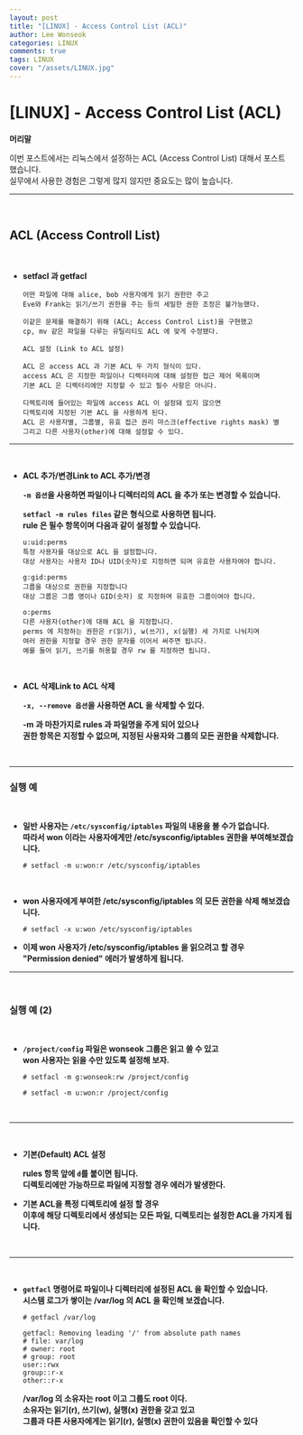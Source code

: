```yaml
---
layout: post
title: "[LINUX] - Access Control List (ACL)"
author: Lee Wonseok
categories: LINUX
comments: true
tags: LINUX
cover: "/assets/LINUX.jpg"
---
```



# [LINUX] - Access Control List (ACL)

**머리말**  

이번 포스트에서는 리눅스에서 설정하는 ACL (Access Control List) 대해서 포스트 했습니다.  
실무에서 사용한 경험은 그렇게 많지 않지만 중요도는 많이 높습니다.

---

<br/>

## **ACL (Access Controll List)**

<br/>

* **setfacl 과 getfacl**  
	
	```
	어떤 파일에 대해 alice, bob 사용자에게 읽기 권한만 주고  
	Eve와 Frank는 읽기/쓰기 권한을 주는 등의 세밀한 권한 조정은 불가능했다.

	이같은 문제를 해결하기 위해 (ACL; Access Control List)을 구현했고  
	cp, mv 같은 파일을 다루는 유틸리티도 ACL 에 맞게 수정됐다.  

	ACL 설정 (Link to ACL 설정)  
	
	ACL 은 access ACL 과 기본 ACL 두 가지 형식이 있다.  
	access ACL 은 지정한 파일이나 디렉터리에 대해 설정한 접근 제어 목록이며  
	기본 ACL 은 디렉터리에만 지정할 수 있고 필수 사항은 아니다.

	디렉토리에 들어있는 파일에 access ACL 이 설정돼 있지 않으면  
	디렉토리에 지정된 기본 ACL 을 사용하게 된다.  
	ACL 은 사용자별, 그룹별, 유효 접근 권리 마스크(effective rights mask) 별  
	그리고 다른 사용자(other)에 대해 설정할 수 있다.  
	```


---

<br/>

* **ACL 추가/변경Link to ACL 추가/변경**  

	**``-m 옵션``을 사용하면 파일이나 디렉터리의 ACL 을 추가 또는 변경할 수 있습니다.**  
	
	**``setfacl -m rules files`` 같은 형식으로 사용하면 됩니다.**  
	**rule 은 필수 항목이며 다음과 같이 설정할 수 있습니다.**

	```
    u:uid:perms
    특정 사용자를 대상으로 ACL 을 설정합니다.
    대상 사용자는 사용자 ID나 UID(숫자)로 지정하면 되며 유효한 사용자여야 합니다.
      
	g:gid:perms
    그룹을 대상으로 권한을 지정합니다
    대상 그룹은 그룹 명이나 GID(숫자) 로 지정하며 유효한 그룹이여야 합니다.
      
	o:perms
    다른 사용자(other)에 대해 ACL 을 지정합니다.
    perms 에 지정하는 권한은 r(읽기), w(쓰기), x(실행) 세 가지로 나눠지며
    여러 권한을 지정할 경우 권한 문자를 이어서 써주면 됩니다.
    예를 들어 읽기, 쓰기를 허용할 경우 rw 를 지정하면 됩니다.
	```

<br/>

* **ACL 삭제Link to ACL 삭제**  

	**``-x, --remove 옵션``을 사용하면 ACL 을 삭제할 수 있다.**  
	
	**-m 과 마찬가지로 rules 과 파일명을 주게 되어 있으나**  
	**권한 항목은 지정할 수 없으며, 지정된 사용자와 그룹의 모든 권한을 삭제합니다.**  


<br/>

----

### **실행 예**

<br/>

* **일반 사용자는 ``/etc/sysconfig/iptables`` 파일의 내용을 볼 수가 없습니다.**  
    **따라서 won 이라는 사용자에게만 /etc/sysconfig/iptables 권한을 부여해보겠습니다.**

    ```
    # setfacl -m u:won:r /etc/sysconfig/iptables
    ```

<br/>

* **won 사용자에게 부여한 /etc/sysconfig/iptables 의 모든 권한을 삭제 해보겠습니다.** 

    ```
	# setfacl -x u:won /etc/sysconfig/iptables
    ```

* **이제 won 사용자가  /etc/sysconfig/iptables 을 읽으려고 할 경우**   
	**"Permission denied" 에러가 발생하게 됩니다.**


---

<br/>

### **실행 예 (2)**

<br/>

* **``/project/config`` 파일은 wonseok 그룹은 읽고 쓸 수 있고**  
	**won 사용자는 읽을 수만 있도록 설정해 보자.**

	```
	# setfacl -m g:wonseok:rw /project/config

	# setfacl -m u:won:r /project/config
	```

<br/>

---

<br/>

* **기본(Default) ACL 설정**   

	**rules 항목 앞에 ``d``를 붙이면 됩니다.**  
	**디렉토리에만 가능하므로 파일에 지정할 경우 에러가 발생한다.**  

* **기본 ACL을 특정 디렉토리에 설정 할 경우  
이후에 해당 디렉토리에서 생성되는 모든 파일, 디렉토리는 설정한 ACL을 가지게 됩니다.**

<br/>


---
<br/>

* **``getfacl`` 명령어로 파일이나 디렉터리에 설정된 ACL 을 확인할 수 있습니다.**  
	**시스템 로그가 쌓이는 /var/log 의 ACL 을 확인해 보겠습니다.**

	```
	# getfacl /var/log
 
	getfacl: Removing leading '/' from absolute path names
	# file: var/log
	# owner: root
	# group: root
	user::rwx
	group::r-x
	other::r-x
	```

	**/var/log 의 소유자는 root 이고 그룹도 root 이다.**  
	**소유자는 읽기(r), 쓰기(w), 실행(x) 권한을 갖고 있고**  
	**그룹과 다른 사용자에게는 읽기(r), 실행(x) 권한이 있음을 확인할 수 있다**

<br/>
